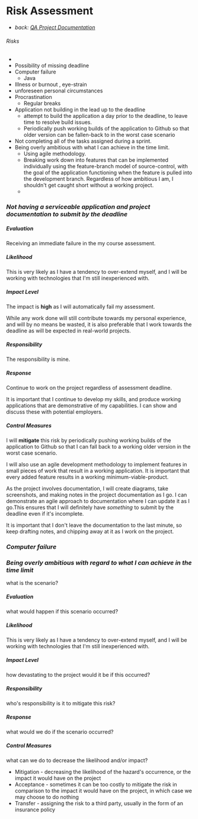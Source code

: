 # Risk Assessment
- *back: [QA Project Documentation](qa-project.md)*

###### Risks
- 
- Possibility of missing deadline 
- Computer failure 
  - Java
- Illness or burnout , eye-strain
- unforeseen personal circumstances
- Procrastination
  - Regular breaks
- Application not building in the lead up to the deadline
  - attempt to build the application a day prior to the deadline, to leave time to resolve build issues.
  - Periodically push working builds of the application to Github so that older version can be fallen-back to in the worst case scenario
- Not completing all of the tasks assigned during a sprint.
- Being overly ambitious with what I can achieve in the time limit.
  - Using agile methodology.
  - Breaking work down into features that can be implemented individually using the feature-branch model of source-control, with the goal of the application functioning when the feature is pulled into the development branch. Regardless of how ambitious I am, I shouldn't get caught short without a working project.
  - 

### *Not having a serviceable application and project documentation to submit by the deadline*

##### Evaluation
Receiving an immediate failure in the my course assessment.

##### Likelihood
This is very likely as I have a tendency to over-extend myself, and I will be working with technologies that I'm still inexperienced with.

##### Impact Level
The impact is **high** as I will automatically fail my assessment. 

While any work done will still contribute towards my personal experience, and will by no means be wasted, it is also preferable that I work towards the deadline as will be expected in real-world projects.

##### Responsibility
The responsibility is mine.

##### Response
Continue to work on the project regardless of assessment deadline. 

It is important that I continue to develop my skills, and produce working applications that are demonstrative of my capabilities. I can show and discuss these with potential employers.

##### Control Measures
I will **mitigate** this risk by periodically pushing working builds of the application to Github so that I can fall back to a working older version in the worst case scenario.

I will also use an agile development methodology to implement features in small pieces of work that result in a working application. It is important that every added feature results in a working minimum-viable-product.

As the project involves documentation, I will create diagrams, take screenshots, and making notes in the project documentation as I go. I can demonstrate an agile approach to documentation where I can update it as I go.This ensures that I will definitely have *something* to submit by the deadline even if it's incomplete.

It is important that I don't leave the documentation to the last minute, so keep drafting notes, and chipping away at it as I work on the project.

### *Computer failure*

### *Being overly ambitious with regard to what I can achieve in the time limit*

what is the scenario?

##### Evaluation
what would happen if this scenario occurred?

##### Likelihood
This is very likely as I have a tendency to over-extend myself, and I will be working with technologies that I'm still inexperienced with.

##### Impact Level
how devastating to the project would it be if this occurred?

##### Responsibility
who's responsibility is it to mitigate this risk?

##### Response
what would we do if the scenario occurred?

##### Control Measures
what can we do to decrease the likelihood and/or impact?

- Mitigation - decreasing the likelihood of the hazard's occurrence, or the impact it would have on the project
- Acceptance - sometimes it can be too costly to mitigate the risk in comparison to the impact it would have on the project, in which case we may choose to do nothing
- Transfer - assigning the risk to a third party, usually in the form of an insurance policy